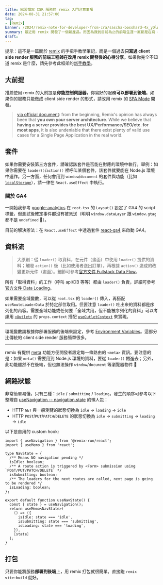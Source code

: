 ```yaml
---
title: 給習慣寫 CSR 服務的 remix 入門注意事項
date: 2024-08-31 21:57:06
tag:
- [Remix]
banner: /2024/remix-note-for-developer-from-cra/sascha-bosshard-4x_yDlANVhs-unsplash.jpg
summary: 最近用 remix 開發了一個新產品。而因為我到目前為止的前端生涯一直都是在寫 client side render 服務，所以使用 remix 開發時需要克服一些習慣。此篇筆記記錄了一些開發時的心得，如果你也是習慣寫 client side render 的 React app 但想考慮試用 remix，這篇筆記可以提供一些踩坑經驗。
draft: 
---
```


提示：這不是一篇關於 [remix](https://remix.run/) 的手把手教學筆記，而是一個過去**只寫過 client side render 服務的前端工程師在改用 remix 開發後的心得分享**。如果你完全不知道 remix 是什麼，請先參考此框架的[新手教學](https://remix.run/docs/en/main/start/quickstart)。

## 大前提

推薦使用 remix 的大前提是**你能控制伺服器**，你寫好的服務**可以部署到後端**。如果你的服務只能做成 client side render 的形式，請改用 remix 的 [SPA Mode](https://remix.run/docs/en/main/guides/spa-mode) 開發。

> [via official document](https://remix.run/docs/en/main/guides/spa-mode#spa-mode): from the beginning, Remix's opinion has always been that **you own your server architecture**. While we believe that **having a server provides the best UX/Performance/SEO/etc. for most apps**, it is also undeniable that there exist plenty of valid use cases for a Single Page Application in the real world.

## 套件

如果你需要安裝第三方套件，請確認該套件是否能在對應的環境中執行。舉例：如果你需要在 `loader()`/`action()` 裡呼叫某個套件，該套件就要能在 Node.js 環境中運作。另一方面，任何會用到 `window`/`document` 的套件與功能（比如 [`localStorage`](https://developer.mozilla.org/en-US/docs/Web/API/Window/localStorage)），請一律在 `React.useEffect` 中執行。

### 關於 GA4

一開始我參考 [google-analytics](https://github.com/remix-run/examples/tree/main/google-analytics) 在 `root.tsx` 的 `Layout()` 設定了 GA4 的 script 標籤，但測試後確定事件都沒有被派送（明明 `window.dataLayer` 跟 `window.gtag` 都不是 `undefined` 🥲）。

目前的解決辦法：在 `React.useEffect` 中透過套件 [react-ga4](https://www.npmjs.com/package/react-ga4) 來啟動 GA4。

## 資料流

> 大原則：從 `loader()` 取資料，在元件（畫面）中使用 `loader()` 提供的資料；觸發 `action()` 後（比如使用者送出訂單），再根據 `action()` 造成的改變更新元件（畫面）。細節可參考[官方文件 Fullstack Data Flow](https://remix.run/docs/en/main/discussion/data-flow)。

所有「取得資料」的工作（呼叫 api/DB 等等）都由 `loader()` 負責，詳細可參考[官方文件 Data Loading](https://remix.run/docs/en/main/guides/data-loading)。

如果需要全域變數，可以從 `root.tsx` 的 `loader()` 傳入，再搭配 `useRouteLoaderData` 於特定部位取用。但要注意 `loader()` 吐出來的資料都是序列化的內容。需要全域功能或任何要「全域共用，但不能被序列化的資料」可以考慮用 [`<Outlet>`](https://remix.run/docs/en/main/components/outlet) 的 `props.context` 搭配 [`useOutletContext`](https://remix.run/docs/en/main/hooks/use-outlet-context) 來實現。

---

環境變數請根據你部署服務的後端來設定，參考 [Environment Variables](https://remix.run/docs/en/main/guides/envvars)。這部分比傳統的 client side render 服務簡單很多。

---

remix 有提供 [meta](https://remix.run/docs/en/main/route/meta) 功能方便開發者設定每一條路由的 `<meta>` 資訊。要注意的是：如果 `meta()` 需要用到 Node.js 環境的資料，要從 `loader()` 餵進去；另外，此功能雖然不在後端，但也無法操作 `window`/`document` 等瀏覽器物件 🌚

## 網路狀態

非常簡單易懂，只有三種：`idle` / `submitting` / `loading`。發生的順序可參考以下整理自 [useNavigation -- navigation.state](https://remix.run/docs/en/main/hooks/use-navigation#navigationstate) 的懶人包：

- HTTP `GET` 與一般瀏覽的狀態切換為 `idle` → `loading` → `idle`
- HTTP `POST`/`PUT`/`PATCH`/`DELETE` 的狀態切換為 `idle` → `submitting` → `loading` → `idle`

以下是自用的 custom hook:

```tsx
import { useNavigation } from '@remix-run/react';
import { useMemo } from 'react';

type NavState = {
  /** Means NO navigation pending */
  isIdle: boolean;
  /** A route action is triggered by <Form> submission using `POST/PUT/PATCH/DELETE` */
  isSubmitting: boolean;
  /** The loaders for the next routes are called, next page is going to be rendered */
  isLoading: boolean;
};

export default function useNavState() {
  const { state } = useNavigation();
  return useMemo<NavState>(
    () => ({
      isIdle: state === 'idle',
      isSubmitting: state === 'submitting',
      isLoading: state === 'loading',
    }),
    [state]
  );
}
```

## 打包

只要你能將服務**部署到後端**上，用 remix 打包就很簡單，直接跑 `remix vite:build` 就好。
